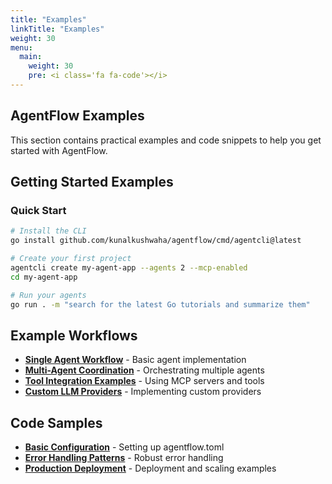```yaml
---
title: "Examples"
linkTitle: "Examples"
weight: 30
menu:
  main:
    weight: 30
    pre: <i class='fa fa-code'></i>
---
```


## AgentFlow Examples

This section contains practical examples and code snippets to help you get started with AgentFlow.

## Getting Started Examples

### Quick Start

```bash
# Install the CLI
go install github.com/kunalkushwaha/agentflow/cmd/agentcli@latest

# Create your first project
agentcli create my-agent-app --agents 2 --mcp-enabled
cd my-agent-app

# Run your agents
go run . -m "search for the latest Go tutorials and summarize them"
```

## Example Workflows

- **[Single Agent Workflow](single-agent/)** - Basic agent implementation
- **[Multi-Agent Coordination](multi-agent/)** - Orchestrating multiple agents
- **[Tool Integration Examples](tool-integration/)** - Using MCP servers and tools
- **[Custom LLM Providers](custom-providers/)** - Implementing custom providers

## Code Samples

- **[Basic Configuration](basic-config/)** - Setting up agentflow.toml
- **[Error Handling Patterns](error-handling/)** - Robust error handling
- **[Production Deployment](production/)** - Deployment and scaling examples